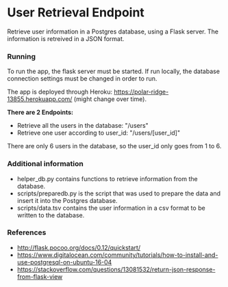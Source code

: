# User Retrieval Endpoint
Retrieve user information in a Postgres database, using a Flask server.
The information is retreived in a JSON format.

### Running
To run the app, the flask server must be started. If run locally, the database connection settings must be changed in order to run.

The app is deployed through Heroku: https://polar-ridge-13855.herokuapp.com/ (might change over time).

**There are 2 Endpoints:**
- Retrieve all the users in the database: "/users"
- Retrieve one user according to user_id: "/users/[user_id]"

There are only 6 users in the database, so the user_id only goes from 1 to 6.

### Additional information
- helper_db.py contains functions to retrieve information from the database.
- scripts/preparedb.py is the script that was used to prepare the data and insert it into the Postgres database.
- scripts/data.tsv contains the user information in a csv format to be written to the database.

### References
- http://flask.pocoo.org/docs/0.12/quickstart/
- https://www.digitalocean.com/community/tutorials/how-to-install-and-use-postgresql-on-ubuntu-16-04
- https://stackoverflow.com/questions/13081532/return-json-response-from-flask-view
